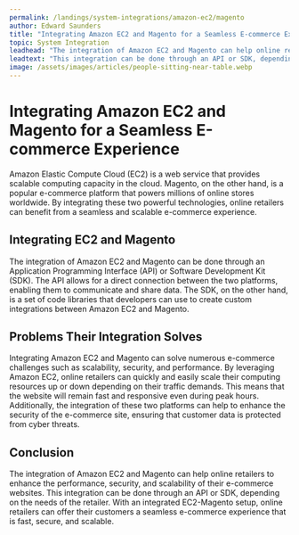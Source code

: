 ```yaml
---
permalink: /landings/system-integrations/amazon-ec2/magento
author: Edward Saunders
title: "Integrating Amazon EC2 and Magento for a Seamless E-commerce Experience"
topic: System Integration
leadhead: "The integration of Amazon EC2 and Magento can help online retailers to enhance the performance, security, and scalability of their e-commerce websites"
leadtext: "This integration can be done through an API or SDK, depending on the needs of the retailer. With an integrated EC2-Magento setup, online retailers can offer their customers a seamless e-commerce experience that is fast, secure, and scalable."
image: /assets/images/articles/people-sitting-near-table.webp
---
```

<div class="arttext">	<h1>Integrating Amazon EC2 and Magento for a Seamless E-commerce Experience</h1>
	<p>Amazon Elastic Compute Cloud (EC2) is a web service that provides scalable computing capacity in the cloud. Magento, on the other hand, is a popular e-commerce platform that powers millions of online stores worldwide. By integrating these two powerful technologies, online retailers can benefit from a seamless and scalable e-commerce experience.</p>
	<h2>Integrating EC2 and Magento</h2>
	<p>The integration of Amazon EC2 and Magento can be done through an Application Programming Interface (API) or Software Development Kit (SDK). The API allows for a direct connection between the two platforms, enabling them to communicate and share data. The SDK, on the other hand, is a set of code libraries that developers can use to create custom integrations between Amazon EC2 and Magento.</p>
	<h2>Problems Their Integration Solves</h2>
	<p>Integrating Amazon EC2 and Magento can solve numerous e-commerce challenges such as scalability, security, and performance. By leveraging Amazon EC2, online retailers can quickly and easily scale their computing resources up or down depending on their traffic demands. This means that the website will remain fast and responsive even during peak hours. Additionally, the integration of these two platforms can help to enhance the security of the e-commerce site, ensuring that customer data is protected from cyber threats.</p>
	<h2>Conclusion</h2>
	<p>The integration of Amazon EC2 and Magento can help online retailers to enhance the performance, security, and scalability of their e-commerce websites. This integration can be done through an API or SDK, depending on the needs of the retailer. With an integrated EC2-Magento setup, online retailers can offer their customers a seamless e-commerce experience that is fast, secure, and scalable.</p>
</div>